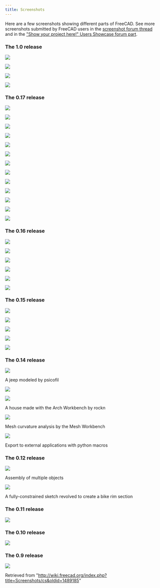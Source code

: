```yaml
---
title: Screenshots
---
```

Here are a few screenshots showing different parts of FreeCAD. See more screenshots submitted by FreeCAD users in the [screenshot forum thread](https://forum.freecad.org/viewtopic.php?f=8&t=4751) and in the ["Show your project here!" Users Showcase forum part](https://forum.freecad.org/viewforum.php?f=24).

### The 1.0 release

![](/images/PartDesign_Pozidriv.png)

![](/images/Assembly_Example.png)

![](/images/BIM_Example.png)

![](/images/FEM_Example.png)

### The 0.17 release

![](/images/6DPLEQ2.jpg)

![](/images/Screenshot_from_2018-01-25_20-53-18.jpg)

![](/images/VIIC_2.jpg)

![](/images/Truggy_differential_full.jpg)

![](/images/216.png)

![](/images/Custom_extruder.jpg)

![](/images/Wheel.JPG)

![](/images/Axoview-r.JPG)

![](/images/BaseStation004.JPG)

![](/images/Drill-FreeCAD.png)

![](/images/Drone_Design_Full.jpg)

![](/images/Pic_06.jpg)

![](/images/FreeCAD-guitar.jpg)

### The 0.16 release

![](/images/Hhassey.png)

![](/images/JMG.png)

![](/images/PrzemoF.png)

![](/images/Rockn.png)

![](/images/Easyw_fc.png)

![](/images/R_tec.jpeg)

### The 0.15 release

![](/images/Obijuan.png)

![](/images/Obijuan2.png)

![](/images/Gsuter.png)

![](/images/Lhf.jpg)

![](/images/Lou_papet.png)

### The 0.14 release

![](/images/Freecad_jeep.png)

A jeep modeled by psicofil

![](/images/Rockn_house1.png)

![](/images/Rockn_house2.png)

A house made with the Arch Workbench by rockn

![](/images/Mesh_curvature_plot1.jpeg)

Mesh curvature analysis by the Mesh Workbench

![](/images/Cura_export.png)

Export to external applications with python macros

### The 0.12 release

![](/images/FreeCAD_aeroponic_system.jpg)

Assembly of multiple objects

![](/images/Rim_bling.png)

A fully-constrained sketch revolved to create a bike rim section

### The 0.11 release

![](/images/FreeCAD011.png)

### The 0.10 release

![](/images/Freecad010.png)

### The 0.9 release

![](/images/Freecad09.jpg)

Retrieved from "<http://wiki.freecad.org/index.php?title=Screenshots/cs&oldid=1489185>"